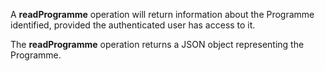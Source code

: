 A **readProgramme** operation will return information about the
Programme identified, provided the authenticated user has access to it.

The **readProgramme** operation returns a JSON object representing the Programme.
